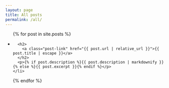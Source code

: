 ```yaml
---
layout: page
title: All posts
permalink: /all/
---
```


<ul class="post-list">
  {% for post in site.posts %}
    <li>

      <h2>
        <a class="post-link" href="{{ post.url | relative_url }}">{{ post.title | escape }}</a>
      </h2>
      <p>{% if post.description %}{{ post.description | markdownify }}{% else %}{{ post.excerpt }}{% endif %}</p>
    </li>
  {% endfor %}
</ul>
